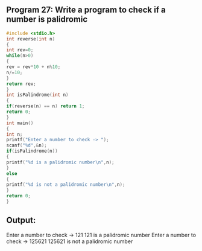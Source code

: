 ## Program 27: Write a program to check if a number is palidromic
```c
#include <stdio.h>
int reverse(int n)
{
int rev=0;
while(n>0)
{
rev = rev*10 + n%10;
n/=10;
}
return rev;
}
int isPalindrome(int n)
{
if(reverse(n) == n) return 1;
return 0;
}
int main()
{
int n;
printf("Enter a number to check -> ");
scanf("%d",&n);
if(isPalindrome(n))
{
printf("%d is a palidromic number\n",n);
}
else
{
printf("%d is not a palidromic number\n",n);
}
return 0;
}
```
## Output:
Enter a number to check -> 121
121 is a palidromic number 
Enter a number to check -> 125621 
125621 is not a palidromic number
